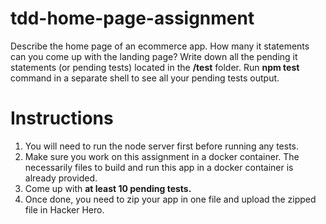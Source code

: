 # tdd-home-page-assignment

Describe the home page of an ecommerce app. How many it statements can you come up with the landing page? Write down all the pending it statements (or pending tests) located in the **/test** folder. Run **npm test** command in a separate shell to see all your pending tests output.

# Instructions

1. You will need to run the node server first before running any tests. 
2. Make sure you work on this assignment in a docker container. The necessarily files to build and run this app in a docker container is already provided.
3. Come up with **at least 10 pending tests.**
4. Once done, you need to zip your app in one file and upload the zipped file in Hacker Hero.
